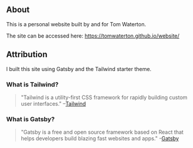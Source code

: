 ## About

This is a personal website built by and for Tom Waterton.

The site can be accessed here: https://tomwaterton.github.io/website/


## Attribution

I built this site using Gatsby and the Tailwind starter theme. 

### What is Tailwind?

> "Tailwind is a utility-first CSS framework for rapidly building custom user interfaces."
> –[Tailwind](https://tailwindcss.com)

### What is Gatsby?

> "Gatsby is a free and open source framework based on React that helps developers build blazing fast websites and apps." -[Gatsby](https://www.gatsbyjs.org/)

